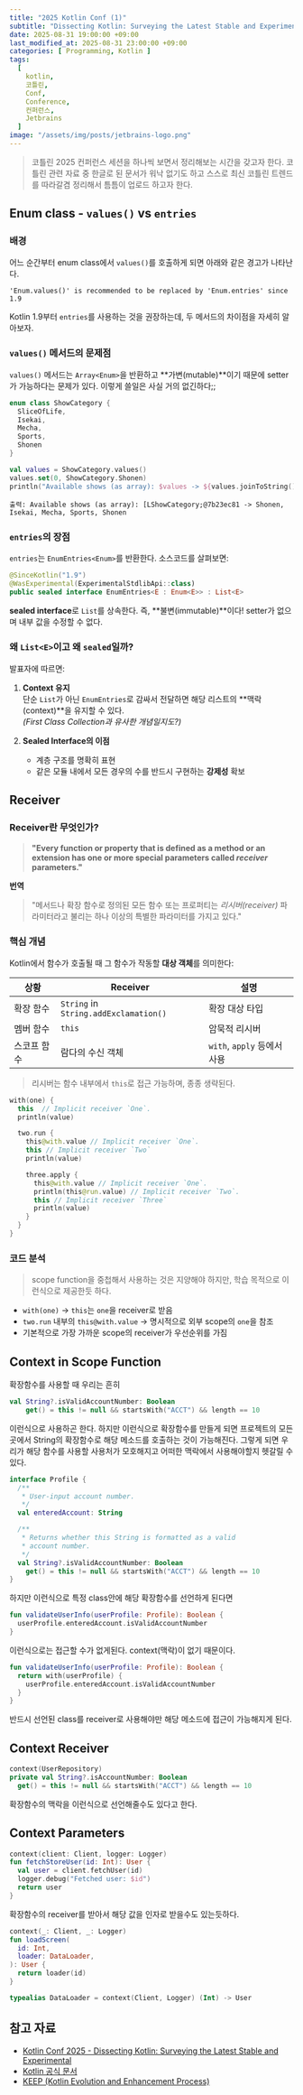 ```yaml
---
title: "2025 Kotlin Conf (1)"
subtitle: "Dissecting Kotlin: Surveying the Latest Stable and Experimental"
date: 2025-08-31 19:00:00 +09:00
last_modified_at: 2025-08-31 23:00:00 +09:00
categories: [ Programming, Kotlin ]
tags:
  [
    kotlin,
    코틀린,
    Conf,
    Conference,
    컨퍼런스,
    Jetbrains
  ]
image: "/assets/img/posts/jetbrains-logo.png"
---
```


> 코틀린 2025 컨퍼런스 세션을 하나씩 보면서 정리해보는 시간을 갖고자 한다. 코틀린 관련 자료 중 한글로 된 문서가
> 워낙 없기도 하고 스스로 최신 코틀린 트렌드를 따라갈겸 정리해서 틈틈이 업로드 하고자 한다.

## Enum class - `values()` vs `entries`

### 배경

어느 순간부터 enum class에서 `values()`를 호출하게 되면 아래와 같은 경고가 나타난다.

```text
'Enum.values()' is recommended to be replaced by 'Enum.entries' since 1.9
```

Kotlin 1.9부터 `entries`를 사용하는 것을 권장하는데, 두 메서드의 차이점을 자세히 알아보자.

### `values()` 메서드의 문제점

`values()` 메서드는 `Array<Enum>`을 반환하고 **가변(mutable)**이기 때문에 setter가 가능하다는 문제가 있다. 이렇게 쓸일은 사실 거의 없긴하다;;

```kotlin
enum class ShowCategory {
  SliceOfLife,
  Isekai,
  Mecha,
  Sports,
  Shonen
}

val values = ShowCategory.values()
values.set(0, ShowCategory.Shonen)
println("Available shows (as array): $values -> ${values.joinToString()}")
```

```text
출력: Available shows (as array): [LShowCategory;@7b23ec81 -> Shonen, Isekai, Mecha, Sports, Shonen
```

### `entries`의 장점

`entries`는 `EnumEntries<Enum>`를 반환한다. 소스코드를 살펴보면:
```kotlin
@SinceKotlin("1.9")
@WasExperimental(ExperimentalStdlibApi::class)
public sealed interface EnumEntries<E : Enum<E>> : List<E>
```
**sealed interface**로 `List`를 상속한다. 즉, **불변(immutable)**이다! setter가 없으며 내부 값을 수정할 수 없다.

### 왜 `List<E>`이고 왜 `sealed`일까?

발표자에 따르면:

1. **Context 유지**  
   단순 `List`가 아닌 `EnumEntries`로 감싸서 전달하면 해당 리스트의 **맥락(context)**을 유지할 수 있다.  
   _(First Class Collection과 유사한 개념일지도?)_

2. **Sealed Interface의 이점**  
   - 계층 구조를 명확히 표현
   - 같은 모듈 내에서 모든 경우의 수를 반드시 구현하는 **강제성** 확보

## Receiver

### Receiver란 무엇인가?
> **"Every function or property that is defined as a method or an extension has one or more special parameters called *receiver* parameters."**

**번역**  
> "메서드나 확장 함수로 정의된 모든 함수 또는 프로퍼티는 *리시버(receiver)* 파라미터라고 불리는 하나 이상의 특별한 파라미터를 가지고 있다."

### 핵심 개념

Kotlin에서 함수가 호출될 때 그 함수가 작동할 **대상 객체**를 의미한다:

| 상황 | Receiver | 설명 |
|------|----------|------|
| 확장 함수 | `String` in `String.addExclamation()` | 확장 대상 타입 |
| 멤버 함수 | `this` | 암묵적 리시버 |
| 스코프 함수 | 람다의 수신 객체 | `with`, `apply` 등에서 사용 |

> 리시버는 함수 내부에서 `this`로 접근 가능하며, 종종 생략된다.

```kotlin
with(one) {
  this  // Implicit receiver `One`.
  println(value)

  two.run {
    this@with.value // Implicit receiver `One`.
    this // Implicit receiver `Two`
    println(value)

    three.apply {
      this@with.value // Implicit receiver `One`.
      println(this@run.value) // Implicit receiver `Two`.
      this // Implicit receiver `Three`
      println(value)
    }
  }
}
```

### 코드 분석

> scope function을 중첩해서 사용하는 것은 지양해야 하지만, 학습 목적으로 이런식으로 제공한듯 하다.

- `with(one)` → `this`는 `one`을 receiver로 받음
- `two.run` 내부의 `this@with.value` → 명시적으로 외부 scope의 `one`을 참조
- 기본적으로 가장 가까운 scope의 receiver가 우선순위를 가짐 

## Context in Scope Function

확장함수를 사용할 때 우리는 흔히 
```kotlin
val String?.isValidAccountNumber: Boolean
    get() = this != null && startsWith("ACCT") && length == 10
```
이런식으로 사용하곤 한다.
하지만 이런식으로 확장함수를 만들게 되면 프로젝트의 모든 곳에서 String의 확장함수로 해당 메소드를 호출하는 것이 가능해진다. 그렇게 되면 우리가 해당 함수를 사용할 사용처가 모호해지고 어떠한 맥락에서 사용해야할지 헷갈릴 수 있다.

```kotlin
interface Profile {
  /**
   * User-input account number.
   */
  val enteredAccount: String

  /**
   * Returns whether this String is formatted as a valid
   * account number.
   */
  val String?.isValidAccountNumber: Boolean
    get() = this != null && startsWith("ACCT") && length == 10
}
```

하지만 이런식으로 특정 class안에 해당 확장함수를 선언하게 된다면 
```kotlin
fun validateUserInfo(userProfile: Profile): Boolean {
  userProfile.enteredAccount.isValidAccountNumber
}
```

이런식으로는 접근할 수가 없게된다. context(맥락)이 없기 때문이다. 

```kotlin
fun validateUserInfo(userProfile: Profile): Boolean {
  return with(userProfile) {
    userProfile.enteredAccount.isValidAccountNumber
  }
}
```
반드시 선언된 class를 receiver로 사용해야만 해당 메소드에 접근이 가능해지게 된다.

## Context Receiver

```kotlin
context(UserRepository)
private val String?.isAccountNumber: Boolean
  get() = this != null && startsWith("ACCT") && length == 10
```

확장함수의 맥락을 이런식으로 선언해줄수도 있다고 한다.

## Context Parameters

```kotlin
context(client: Client, logger: Logger)
fun fetchStoreUser(id: Int): User {
  val user = client.fetchUser(id)
  logger.debug("Fetched user: $id")
  return user
}
```
확장함수의 receiver를 받아서 해당 값을 인자로 받을수도 있는듯하다.

```kotlin
context(_: Client, _: Logger)
fun loadScreen(
  id: Int,
  loader: DataLoader,
): User {
  return loader(id)
}

typealias DataLoader = context(Client, Logger) (Int) -> User
```


## 참고 자료

* [Kotlin Conf 2025 - Dissecting Kotlin: Surveying the Latest Stable and Experimental](https://www.youtube.com/watch?v=sDA28kH6AIc)
* [Kotlin 공식 문서](https://kotlinlang.org/docs/home.html)
* [KEEP (Kotlin Evolution and Enhancement Process)](https://github.com/Kotlin/KEEP)